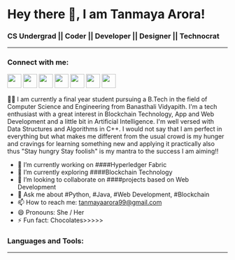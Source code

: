 # Hey there 👋, I am Tanmaya Arora!

### CS Undergrad || Coder || Developer || Designer || Technocrat
-------------------------------------------------------------------
### Connect with me:
<img height="32" width="32" src="https://cdn.jsdelivr.net/npm/simple-icons@v6/icons/linkedin.svg" />                                <img height="32" width="32" src="https://unpkg.com/simple-icons@v6/icons/twitter.svg" />     <img height="32" width="32" src="https://cdn.jsdelivr.net/npm/simple-icons@v6/icons/instagram.svg" />     <img height="32" width="32" src="https://unpkg.com/simple-icons@v6/icons/medium.svg" />     <img height="32" width="32" src="https://cdn.jsdelivr.net/npm/simple-icons@v6/icons/leetcode.svg" />     <img height="32" width="32" src="https://unpkg.com/simple-icons@v6/icons/geeksforgeeks.svg" />     <img height="32" width="32" src="https://cdn.jsdelivr.net/npm/simple-icons@v6/icons/codechef.svg" /> 


📝📝 I am currently a final year student pursuing a B.Tech in the field of Computer Science and Engineering from Banasthali Vidyapith. I'm a tech enthusiast with a great interest in Blockchain Technology, App and Web Development and a little bit in Artificial Intelligence. I'm well versed with Data Structures and Algorithms in C++. 
I would not say that I am perfect in everything but what makes me different from the usual crowd is my hunger and cravings for learning something new and applying it practically also thus "Stay hungry Stay foolish" is my mantra to the success I am aiming!!



- 🔭 I’m currently working on ####Hyperledger Fabric 
- 🌱 I’m currently exploring ####Blockchain Technology 
- 👯 I’m looking to collaborate on ####projects based on Web Development
- 💬 Ask me about #Python, #Java, #Web Development, #Blockchain
- 📫 How to reach me: tanmayaarora99@gmail.com
- 😄 Pronouns: She / Her
- ⚡ Fun fact: Chocolates>>>>>

### Languages and Tools:
-------------------------------------------------------------

